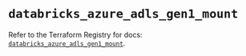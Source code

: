 # `databricks_azure_adls_gen1_mount`

Refer to the Terraform Registry for docs: [`databricks_azure_adls_gen1_mount`](https://registry.terraform.io/providers/databricks/databricks/1.81.1/docs/resources/azure_adls_gen1_mount).
